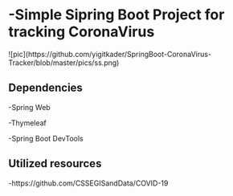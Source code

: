 <h1>-Simple Sipring Boot Project for tracking CoronaVirus</h1> 
![pic](https://github.com/yigitkader/SpringBoot-CoronaVirus-Tracker/blob/master/pics/ss.png)

<h2>Dependencies</h2>

-Spring Web

-Thymeleaf
 
-Spring Boot DevTools 

<h2>Utilized resources</h2>
-https://github.com/CSSEGISandData/COVID-19

